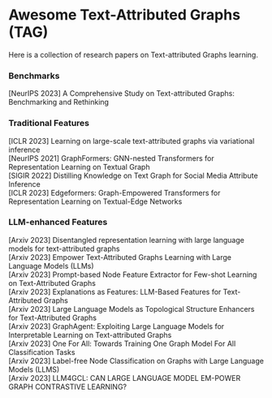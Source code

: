 # Awesome Text-Attributed Graphs (TAG)

Here is a collection of research papers on Text-attributed Graphs learning.


### Benchmarks
[NeurIPS 2023] A Comprehensive Study on Text-attributed Graphs: Benchmarking and Rethinking  

### Traditional Features
[ICLR 2023] Learning on large-scale text-attributed graphs via variational inference  
[NeurIPS 2021] GraphFormers: GNN-nested Transformers for Representation Learning on Textual Graph  
[SIGIR 2022] Distilling Knowledge on Text Graph for Social Media Attribute Inference  
[ICLR 2023] Edgeformers: Graph-Empowered Transformers for Representation Learning on Textual-Edge Networks  

### LLM-enhanced Features
[Arxiv 2023] Disentangled representation learning with large language models for text-attributed graphs  
[Arxiv 2023] Empower Text-Attributed Graphs Learning with Large Language Models (LLMs)  
[Arxiv 2023] Prompt-based Node Feature Extractor for Few-shot Learning on Text-Attributed Graphs  
[Arxiv 2023] Explanations as Features: LLM-Based Features for Text-Attributed Graphs  
[Arxiv 2023] Large Language Models as Topological Structure Enhancers for Text-Attributed Graphs  
[Arxiv 2023] GraphAgent: Exploiting Large Language Models for Interpretable Learning on Text-attributed Graphs  
[Arxiv 2023] One For All: Towards Training One Graph Model For All Classification Tasks  
[Arxiv 2023] Label-free Node Classification on Graphs with Large Language Models (LLMS)  
[Arxiv 2023] LLM4GCL: CAN LARGE LANGUAGE MODEL EM-POWER GRAPH CONTRASTIVE LEARNING?  



